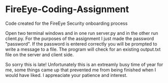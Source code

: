 # FireEye-Coding-Assignment
Code created for the FireEye Security onboarding process

Open two terminal windows and in one run server.py and in the other run client.py. For the purposes of the assignment I just made the password "password". If the password is entered correctly you will be prompted to write a message to a file. The program will check for an existing output.txt file on the server and client side.

So sorry this is late! Unfortunately this is an extreamly busy time of year for me, some things came up that prevented me from being finished when I would have liked. I appreaciate your patience and interest.
